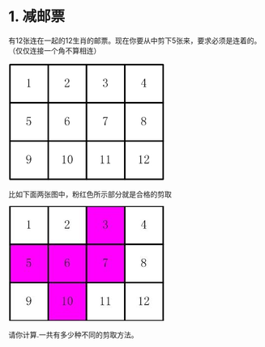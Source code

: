 # 1. 减邮票

有12张连在一起的12生肖的邮票。现在你要从中剪下5张来，要求必须是连着的。（仅仅连接一个角不算相连）

![image-20210322170304574](Solution.assets/image-20210322170304574.png)

比如下面两张图中，粉红色所示部分就是合格的剪取

![image-20210322170334018](Solution.assets/image-20210322170334018.png)

请你计算.一共有多少种不同的剪取方法。


